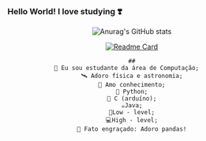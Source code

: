 ### Hello World! I love studying ❣️

<!--
**JuJubali/JuJubali** is a ✨ _special_ ✨ repository because its `README.md` (this file) appears on your GitHub profile.

Here are some ideas to get you started:

-->
<div align="center">

 ![Anurag's GitHub stats](https://github-readme-stats.vercel.app/api?username=Jujubali&theme=dark&show_icons=true)
 
  [![Readme Card](https://github-readme-stats.vercel.app/api/pin/?username=JuJubali&repo=Mathlove)](https://github.com/JuJubali/Mathlove)
 
    ##
    🔭 Eu sou estudante da área de Computação;   
    🛰️ Adoro física e astronomia;
    💓 Amo conhecimento;
    🐍 Python;
    🤖 C (arduíno);
    ☕Java;
    🤖Low - level;
    💻High - level;
    🐼 Fato engraçado: Adoro pandas!

</div>
